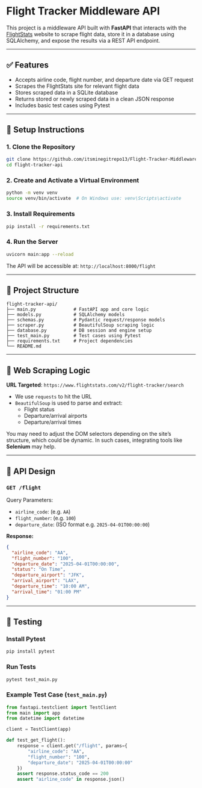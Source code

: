 # Flight Tracker Middleware API

This project is a middleware API built with **FastAPI** that interacts with the [FlightStats](https://www.flightstats.com/v2/flight-tracker/search) website to scrape flight data, store it in a database using SQLAlchemy, and expose the results via a REST API endpoint.

---

## ✅ Features
- Accepts airline code, flight number, and departure date via GET request
- Scrapes the FlightStats site for relevant flight data
- Stores scraped data in a SQLite database
- Returns stored or newly scraped data in a clean JSON response
- Includes basic test cases using Pytest

---

## 🚀 Setup Instructions

### 1. Clone the Repository
```bash
git clone https://github.com/itsminegitrepo13/Flight-Tracker-Middleware-API
cd flight-tracker-api
```

### 2. Create and Activate a Virtual Environment
```bash
python -m venv venv
source venv/bin/activate  # On Windows use: venv\Scripts\activate
```

### 3. Install Requirements
```bash
pip install -r requirements.txt
```

### 4. Run the Server
```bash
uvicorn main:app --reload
```

The API will be accessible at: `http://localhost:8000/flight`

---

## 🧱 Project Structure
```
flight-tracker-api/
├── main.py              # FastAPI app and core logic
├── models.py            # SQLAlchemy models
├── schemas.py           # Pydantic request/response models
├── scraper.py           # BeautifulSoup scraping logic
├── database.py          # DB session and engine setup
├── test_main.py         # Test cases using Pytest
├── requirements.txt     # Project dependencies
└── README.md
```

---

## 🔎 Web Scraping Logic

**URL Targeted**: `https://www.flightstats.com/v2/flight-tracker/search`

- We use `requests` to hit the URL
- `BeautifulSoup` is used to parse and extract:
  - Flight status
  - Departure/arrival airports
  - Departure/arrival times

You may need to adjust the DOM selectors depending on the site’s structure, which could be dynamic. In such cases, integrating tools like **Selenium** may help.

---

## 🔌 API Design

### `GET /flight`
Query Parameters:
- `airline_code`: (e.g. `AA`)
- `flight_number`: (e.g. `100`)
- `departure_date`: (ISO format e.g. `2025-04-01T00:00:00`)

**Response:**
```json
{
  "airline_code": "AA",
  "flight_number": "100",
  "departure_date": "2025-04-01T00:00:00",
  "status": "On Time",
  "departure_airport": "JFK",
  "arrival_airport": "LAX",
  "departure_time": "10:00 AM",
  "arrival_time": "01:00 PM"
}
```

---

## 🧪 Testing

### Install Pytest
```bash
pip install pytest
```

### Run Tests
```bash
pytest test_main.py
```

### Example Test Case (`test_main.py`)
```python
from fastapi.testclient import TestClient
from main import app
from datetime import datetime

client = TestClient(app)

def test_get_flight():
    response = client.get("/flight", params={
        "airline_code": "AA",
        "flight_number": "100",
        "departure_date": "2025-04-01T00:00:00"
    })
    assert response.status_code == 200
    assert "airline_code" in response.json()
```